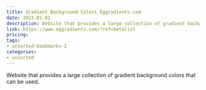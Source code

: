 ```yaml
---
title: Gradient Background Colors Eggradients.com
date: 2023-01-01
description: Website that provides a large collection of gradient background colors that can be used.
link: https://www.eggradients.com/?ref=betalist
pricing: 
tags: 
- unsorted-bookmarks-2 
categories: 
- unsorted 
---
```


Website that provides a large collection of gradient background colors that can be used.